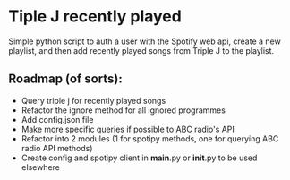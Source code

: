 # Tiple J recently played

Simple python script to auth a user with the Spotify web api, create a new playlist, and then add recently played songs from Triple J to the playlist.

## Roadmap (of sorts):   
* Query triple j for recently played songs  
* Refactor the ignore method for all ignored programmes
* Add config.json file
* Make more specific queries if possible to ABC radio's API
* Refactor into 2 modules (1 for spotipy methods, one for querying ABC radio API methods)
* Create config and spotipy client in __main__.py or __init__.py to be used elsewhere

